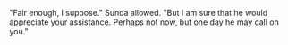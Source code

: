 "Fair enough, I suppose." Sunda allowed. "But I am sure that he would appreciate your assistance. Perhaps not now, but one day he may call on you."